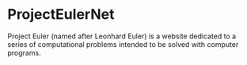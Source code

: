 # ProjectEulerNet
Project Euler (named after Leonhard Euler) is a website dedicated to a series of computational problems intended to be solved with computer programs.
